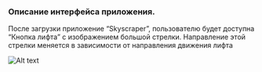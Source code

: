 <H3>Описание интерфейса приложения. </H3>

После загрузки приложение  “Skyscraper”, пользователю будет доступна “Кнопка лифта” с изображением большой стрелки. Направление этой стрелки меняется в зависимости от направления движения лифта

![Alt text](https://cloud.githubusercontent.com/assets/10370931/17969768/64498908-6adc-11e6-8697-22a8d7a0a1f1.png "Main screen")






